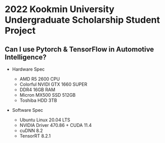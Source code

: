 # 2022 Kookmin University Undergraduate Scholarship Student Project

## Can I use Pytorch & TensorFlow in Automotive Intelligence?

- Hardware Spec
  - AMD R5 2600 CPU
  - Colorful NVIDI GTX 1660 SUPER
  - DDR4 16GB RAM
  - Micron MX500 SSD 512GB
  - Toshiba HDD 3TB

- Software Spec
  - Ubuntu Linux 20.04 LTS
  - NVIDIA Driver 470.86 + CUDA 11.4
  - cuDNN 8.2
  - TensorRT 8.2.1
